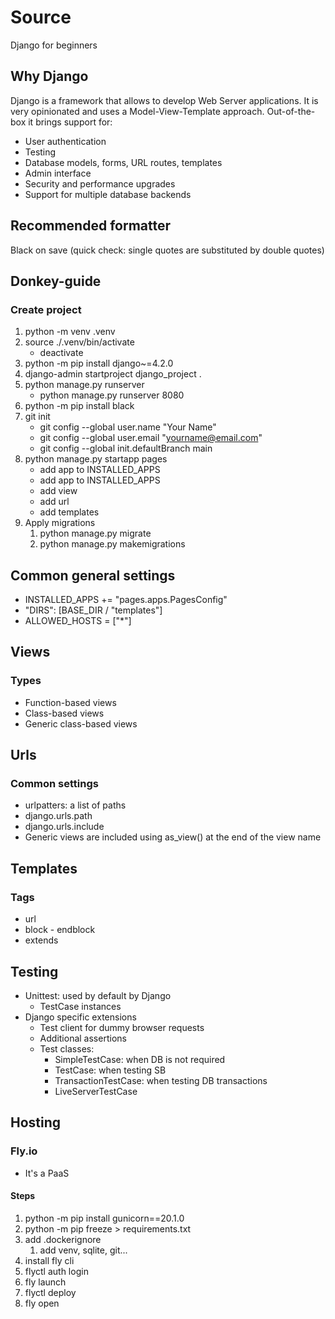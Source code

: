 # Source

Django for beginners

## Why Django

Django is a framework that allows to develop Web Server applications. It is very opinionated and uses a Model-View-Template
approach. Out-of-the-box it brings support for:

* User authentication
* Testing
* Database models, forms, URL routes, templates
* Admin interface
* Security and performance upgrades
* Support for multiple database backends

## Recommended formatter

Black on save (quick check: single quotes are substituted by double quotes)

## Donkey-guide

### Create project

1. python -m venv .venv 
2. source ./.venv/bin/activate    
    *  deactivate        
3. python -m pip install django~=4.2.0             
4. django-admin startproject django_project . 
5. python manage.py runserver 
   * python manage.py runserver 8080 
6. python -m pip install black  
7. git init
    * git config --global user.name "Your Name" 
    * git config --global user.email "yourname@email.com" 
    * git config --global init.defaultBranch main 
8. python manage.py startapp pages 
   * add app to INSTALLED_APPS
   * add app to INSTALLED_APPS
   * add view
   * add url
   * add templates
9. Apply migrations
   1.  python manage.py migrate
   2.  python manage.py makemigrations
 

## Common general settings

 * INSTALLED_APPS += "pages.apps.PagesConfig"
 * "DIRS": [BASE_DIR / "templates"]
 * ALLOWED_HOSTS = ["*"] 


## Views

### Types

* Function-based views
* Class-based views
* Generic class-based views

## Urls

### Common settings

* urlpatters: a list of paths
* django.urls.path
* django.urls.include
* Generic views are included using as_view() at the end of the view name

## Templates

### Tags

* url
* block - endblock
* extends

## Testing

* Unittest: used by default by Django
    * TestCase instances
* Django specific extensions
  * Test client for dummy browser requests
  * Additional assertions
  * Test classes:
    * SimpleTestCase: when DB is not required
    * TestCase: when testing SB
    * TransactionTestCase: when testing DB transactions
    * LiveServerTestCase

## Hosting

### Fly.io

* It's a PaaS

#### Steps

1. python -m pip install gunicorn==20.1.0 
2. python -m pip freeze > requirements.txt 
3. add .dockerignore
   1. add venv, sqlite, git...
4. install fly cli
5. flyctl auth login
6. fly launch 
7. flyctl deploy
8. fly open 